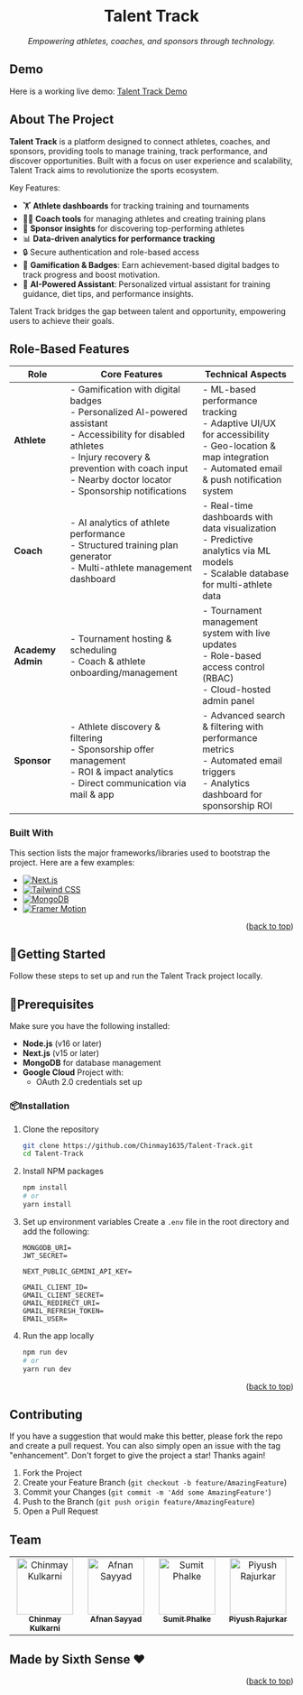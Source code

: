<a id="readme-top"></a>

<!-- PROJECT LOGO -->
<br />
<div align="center">
  <a href="https://github.com/Chinmay1635/Talent-Track">
    <!-- <img src="https://afnan-001.github.io/deployed_images/minilogo.png" alt="Logo" width="80" height="80" align="center"> -->
  </a>

  <h1 align="center">Talent Track</h1>

  <p align="center">
    <i>Empowering athletes, coaches, and sponsors through technology.</i>
    <br />

</div>

## Demo
Here is a working live demo: [Talent Track Demo](https://talent-track-five.vercel.app/)

<!-- ## Site
### Landing Page
"Where athletes and opportunities meet."
# ![WebApp](https://afnan-001.github.io/deployed_images/landing_page.png)

### Dashboard
# ![WebApp](https://afnan-001.github.io/deployed_images/dashboard.png)

### Athlete Profile
# ![WebApp](https://afnan-001.github.io/deployed_images/athlete_profile.png)

### Coach Dashboard
# ![WebApp](https://afnan-001.github.io/deployed_images/coach_dashboard.png)

### Sponsor Insights
# ![WebApp](https://afnan-001.github.io/deployed_images/sponsor_insights.png) -->

<!-- ABOUT THE PROJECT -->
## About The Project

**Talent Track** is a platform designed to connect athletes, coaches, and sponsors, providing tools to manage training, track performance, and discover opportunities. Built with a focus on user experience and scalability, Talent Track aims to revolutionize the sports ecosystem.

Key Features:
* 🏋️ **Athlete dashboards** for tracking training and tournaments
* 🧑‍🏫 **Coach tools** for managing athletes and creating training plans
* 🤝 **Sponsor insights** for discovering top-performing athletes
* 📊 **Data-driven analytics for performance tracking**
* 🔒 Secure authentication and role-based access
* 🏅 **Gamification & Badges**: Earn achievement-based digital badges to track progress and boost motivation.
* 🤖 **AI-Powered Assistant**: Personalized virtual assistant for training guidance, diet tips, and performance insights.

Talent Track bridges the gap between talent and opportunity, empowering users to achieve their goals.


## Role-Based Features

| **Role**          | **Core Features**                                                                                                                                                                                                                         | **Technical Aspects**                                                                                                                                           |
| ----------------- | ----------------------------------------------------------------------------------------------------------------------------------------------------------------------------------------------------------------------------------------- | --------------------------------------------------------------------------------------------------------------------------------------------------------------- |
| **Athlete**       | - Gamification with digital badges <br> - Personalized AI-powered assistant <br> - Accessibility for disabled athletes <br> - Injury recovery & prevention with coach input <br> - Nearby doctor locator <br> - Sponsorship notifications | - ML-based performance tracking <br> - Adaptive UI/UX for accessibility <br> - Geo-location & map integration <br> - Automated email & push notification system |
| **Coach**         | - AI analytics of athlete performance <br> - Structured training plan generator <br> - Multi-athlete management dashboard                                                                                                                 | - Real-time dashboards with data visualization <br> - Predictive analytics via ML models <br> - Scalable database for multi-athlete data                        |
| **Academy Admin** | - Tournament hosting & scheduling <br> - Coach & athlete onboarding/management                                                                                                                                                            | - Tournament management system with live updates <br> - Role-based access control (RBAC) <br> - Cloud-hosted admin panel                                        |
| **Sponsor**       | - Athlete discovery & filtering <br> - Sponsorship offer management <br> - ROI & impact analytics <br> - Direct communication via mail & app                                                                                              | - Advanced search & filtering with performance metrics <br> - Automated email triggers <br> - Analytics dashboard for sponsorship ROI                           |

### Built With

This section lists the major frameworks/libraries used to bootstrap the project. Here are a few examples:

* [![Next.js](https://img.shields.io/badge/Next.js-000000?style=flat&logo=next.js&logoColor=white)](https://nextjs.org/)
* [![Tailwind CSS](https://img.shields.io/badge/TailwindCSS-38B2AC?style=flat&logo=tailwind-css&logoColor=white)](https://tailwindcss.com/)
* [![MongoDB](https://img.shields.io/badge/MongoDB-47A248?style=flat&logo=mongodb&logoColor=white)](https://www.mongodb.com/)
* [![Framer Motion](https://img.shields.io/badge/Framer%20motion-black?style=flat&logo=framer&logoColor=white)](https://www.framer.com/motion/)

<p align="right">(<a href="#readme-top">back to top</a>)</p>

<!-- GETTING STARTED -->
## 🚀Getting Started

Follow these steps to set up and run the Talent Track project locally.

## 🔧Prerequisites
Make sure you have the following installed:
* **Node.js** (v16 or later)
* **Next.js** (v15 or later)
* **MongoDB** for database management
* **Google Cloud** Project with:
  * OAuth 2.0 credentials set up

### 📦Installation

1. Clone the repository
   ```sh
   git clone https://github.com/Chinmay1635/Talent-Track.git
   cd Talent-Track
   ```
2. Install NPM packages
   ```sh
   npm install
   # or
   yarn install
   ```
3. Set up environment variables 
   Create a `.env` file in the root directory and add the following:

   ```env
   MONGODB_URI=
   JWT_SECRET=

   NEXT_PUBLIC_GEMINI_API_KEY=

   GMAIL_CLIENT_ID=
   GMAIL_CLIENT_SECRET=
   GMAIL_REDIRECT_URI=
   GMAIL_REFRESH_TOKEN=
   EMAIL_USER=
   ```

4. Run the app locally
   ```sh
   npm run dev
   # or
   yarn run dev
   ```

<p align="right">(<a href="#readme-top">back to top</a>)</p>

<!-- CONTRIBUTING -->
## Contributing

If you have a suggestion that would make this better, please fork the repo and create a pull request. You can also simply open an issue with the tag "enhancement". Don't forget to give the project a star! Thanks again!

1. Fork the Project
2. Create your Feature Branch (`git checkout -b feature/AmazingFeature`)
3. Commit your Changes (`git commit -m 'Add some AmazingFeature'`)
4. Push to the Branch (`git push origin feature/AmazingFeature`)
5. Open a Pull Request

## Team
<table>
  <tbody>
    <tr>
      <td align="center" valign="top" width="14.28%"><a href="https://github.com/Chinmay1635"><img src="https://avatars.githubusercontent.com/u/159155703?v=4" width="100px;" alt="Chinmay Kulkarni"/><br /><sub><b>Chinmay Kulkarni</b></sub></a><br/> </td>
      <td align="center" valign="top" width="14.28%"><a href="https://github.com/Afnan2op"><img src="https://avatars.githubusercontent.com/u/208136186?v=4" width="100px;" alt="Afnan Sayyad"/><br /><sub><b>Afnan Sayyad</b></sub></a><br/> </td>
      <td align="center" valign="top" width="14.28%"><a href="https://github.com/dumbsumit"><img src="https://avatars.githubusercontent.com/u/167517728?v=4" width="100px;" alt="Sumit Phalke"/><br /><sub><b>Sumit Phalke</b></sub></a><br/> </td>
      <td align="center" valign="top" width="14.28%"><a href="https://github.com/PIYUS1507"><img src="https://avatars.githubusercontent.com/u/164095652?v=4" width="100px;" alt="Piyush Rajurkar"/><br /><sub><b>Piyush Rajurkar</b></sub></a><br/> </td>
    </tr>
</tbody>
</table>

## Made by Sixth Sense ❤️

<p align="right">(<a href="#readme-top">back to top</a>)</p>
